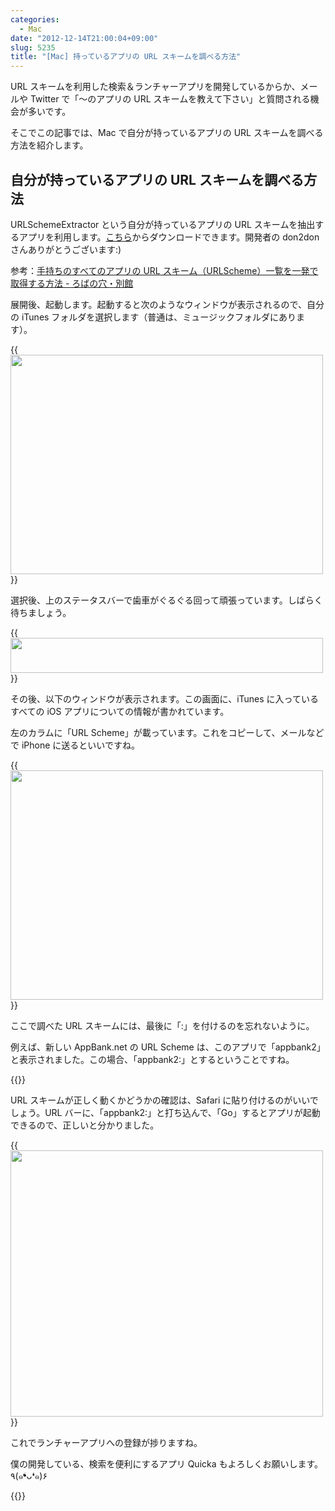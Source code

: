 ```yaml
---
categories:
  - Mac
date: "2012-12-14T21:00:04+09:00"
slug: 5235
title: "[Mac] 持っているアプリの URL スキームを調べる方法"
---
```


URL スキームを利用した検索＆ランチャーアプリを開発しているからか、メールや Twitter で「〜のアプリの URL スキームを教えて下さい」と質問される機会が多いです。

そこでこの記事では、Mac で自分が持っているアプリの URL スキームを調べる方法を紹介します。

## 自分が持っているアプリの URL スキームを調べる方法

URLSchemeExtractor という自分が持っているアプリの URL スキームを抽出するアプリを利用します。[こちら](https://www.dropbox.com/sh/ra4fpncl4aw1ny0/P4G6WpHJVO/materials)からダウンロードできます。開発者の don2don さんありがとうございます:)

参考：[手持ちのすべてのアプリの URL スキーム（URLScheme）一覧を一発で取得する方法 - ろばの穴・別館](http://d.hatena.ne.jp/don2don/20120315/1331812111)

展開後、起動します。起動すると次のようなウィンドウが表示されるので、自分の iTunes フォルダを選択します（普通は、ミュージックフォルダにあります）。

{{<img alt="" src="/images/2012/12/5235_1.png" width="500" height="351">}}

選択後、上のステータスバーで歯車がぐるぐる回って頑張っています。しばらく待ちましょう。

{{<img alt="" src="/images/2012/12/5235_2.png" width="500" height="56">}}

その後、以下のウィンドウが表示されます。この画面に、iTunes に入っているすべての iOS アプリについての情報が書かれています。

左のカラムに「URL Scheme」が載っています。これをコピーして、メールなどで iPhone に送るといいですね。

{{<img alt="" src="/images/2012/12/5235_3.png" width="500" height="367">}}

ここで調べた URL スキームには、最後に「:」を付けるのを忘れないように。

例えば、新しい AppBank.net の URL Scheme は、このアプリで「appbank2」と表示されました。この場合、「appbank2:」とするということですね。

{{<app id="534438314" title="新しい AppBank.net 1.0.3（無料）" src="http://a1384.phobos.apple.com/us/r1000/073/Purple/v4/8c/8c/62/8c8c6233-bccf-d8ba-16fd-3e5aff7210f3/mza_2766053830563077549.100x100-75.png">}}

URL スキームが正しく動くかどうかの確認は、Safari に貼り付けるのがいいでしょう。URL バーに、「appbank2:」と打ち込んで、「Go」するとアプリが起動できるので、正しいと分かりました。

{{<img alt="" src="/images/2012/12/5235_4.png" width="500" height="426">}}

これでランチャーアプリへの登録が捗りますね。

僕の開発している、検索を便利にするアプリ Quicka もよろしくお願いします。٩(๑❛ᴗ❛๑)۶

{{<app id="511606108" title="Quicka - Web検索を快適に 2.1.2（￥85）" src="http://a512.phobos.apple.com/us/r1000/091/Purple/v4/38/0b/a6/380ba6cd-0108-4a98-afd4-fb8ee8d406e1/mzl.kwnaeaul.100x100-75.png">}}
